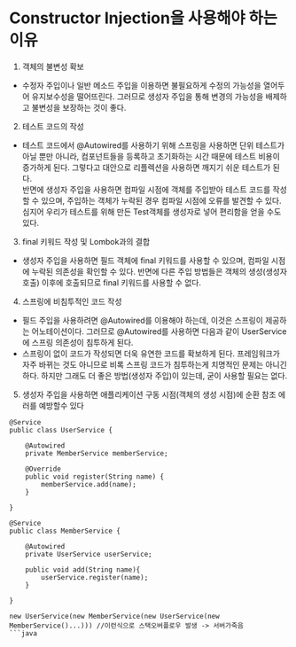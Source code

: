 # Constructor Injection을 사용해야 하는 이유
1. 객체의 불변성 확보
- 수정자 주입이나 일반 메소드 주입을 이용하면 불필요하게 수정의 가능성을 열어두어 유지보수성을 떨어뜨린다. 그러므로 생성자 주입을 통해 변경의 가능성을 배제하고 불변성을 보장하는 것이 좋다.
2. 테스트 코드의 작성
- 테스트 코드에서 @Autowired를 사용하기 위해 스프링을 사용하면 단위 테스트가 아닐 뿐만 아니라, 컴포넌트들을 등록하고 초기화하는 시간 때문에 테스트 비용이 증가하게 된다. 그렇다고 대안으로 리플렉션을 사용하면 깨지기 쉬운 테스트가 된다.   
반면에 생성자 주입을 사용하면 컴파일 시점에 객체를 주입받아 테스트 코드를 작성할 수 있으며, 주입하는 객체가 누락된 경우 컴파일 시점에 오류를 발견할 수 있다. 심지어 우리가 테스트를 위해 만든 Test객체를 생성자로 넣어 편리함을 얻을 수도 있다.
3. final 키워드 작성 및 Lombok과의 결합
- 생성자 주입을 사용하면 필드 객체에 final 키워드를 사용할 수 있으며, 컴파일 시점에 누락된 의존성을 확인할 수 있다. 반면에 다른 주입 방법들은 객체의 생성(생성자 호출) 이후에 호출되므로 final 키워드를 사용할 수 없다.
4. 스프링에 비침투적인 코드 작성
- 필드 주입을 사용하려면 @Autowired를 이용해야 하는데, 이것은 스프링이 제공하는 어노테이션이다. 그러므로 @Autowired를 사용하면 다음과 같이 UserService에 스프링 의존성이 침투하게 된다.
- 스프링이 없이 코드가 작성되면 더욱 유연한 코드를 확보하게 된다. 프레임워크가 자주 바뀌는 것도 아니므로 비록 스프링 코드가 침투하는게 치명적인 문제는 아니긴하다. 하지만 그래도 더 좋은 방법(생성자 주입)이 있는데, 굳이 사용할 필요는 없다.
5. 생성자 주입을 사용하면 애플리케이션 구동 시점(객체의 생성 시점)에 순환 참조 에러를 예방할수 있다

```
@Service
public class UserService {

    @Autowired
    private MemberService memberService;
    
    @Override
    public void register(String name) {
        memberService.add(name);
    }

}

@Service
public class MemberService {

    @Autowired
    private UserService userService;

    public void add(String name){
        userService.register(name);
    }

}

new UserService(new MemberService(new UserService(new MemberService()...))) //이런식으로 스택오버플로우 발생 -> 서버가죽음
```java
